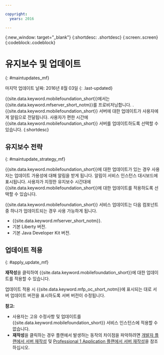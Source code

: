 ```yaml
---

copyright:
  years: 2016

---
```


{:new_window: target="_blank"}
{:shortdesc: .shortdesc}
{:screen:.screen}
{:codeblock:.codeblock}

# 유지보수 및 업데이트
{: #maintupdates_mf}

마지막 업데이트 날짜: 2016년 8월 03일
{: .last-updated}

{{site.data.keyword.mobilefoundation_short}}에서는 {{site.data.keyword.mfserver_short_notm}}를 프로비저닝합니다. <!--on {{site.data.keyword.containerlong}} as a container group-->. {{site.data.keyword.mobilefoundation_short}} 서버에 대한 업데이트가 사용자에게 알림으로 전달됩니다. 사용자가 편한 시간에 {{site.data.keyword.mobilefoundation_short}} 서버를 업데이트하도록 선택할 수 있습니다.
{:shortdesc}

## 유지보수 전략
{: #maintupdate_strategy_mf}

{{site.data.keyword.mobilefoundation_short}}에 대한 업데이트가 있는 경우 사용자는 업데이트 가용성에 대해 알림을 받게 됩니다. 알림이 서비스 인스턴스 대시보드에 표시됩니다. 사용자가 지정한 유지보수 시간대에 {{site.data.keyword.mobilefoundation_short}}에 대한 업데이트를 적용하도록 선택할 수 있습니다. 

{{site.data.keyword.mobilefoundation_short}} 서비스 업데이트는 다음 컴포넌트 중 하나가 업데이트되는 경우 사용 가능하게 됩니다. 

* {{site.data.keyword.mfserver_short_notm}}.
* 기본 Liberty 버전. 
* 기본 Java Developer Kit 버전. 


## 업데이트 적용 
{: #apply_update_mf}

**재작성**을 클릭하여 {{site.data.keyword.mobilefoundation_short}}에 대한 업데이트를 적용할 수 있습니다. 

업데이트 적용 시 {{site.data.keyword.mfp_oc_short_notm}}에 표시되는 대로 서버 업데이트 버전을 표시하도록 서버 버전이 수정됩니다. 

**참고:**
* 사용자는 고유 수정사항 및 업데이트를 {{site.data.keyword.mobilefoundation_short}} 서비스 인스턴스에 적용할 수 없습니다. 
* **재작성**을 클릭하는 경우 플랜에서 발생하는 동작의 차이점을 파악하려면 [개발자 플랜에서 서버 재작성](c_using_mfs_p1.html#recreate_mobilefoundation_p1) 및 [Professional 1 Application 플랜에서 서버 재작성](c_using_mfs_p2.html#recreate_mobilefoundation_p2)을 참조하십시오. 
